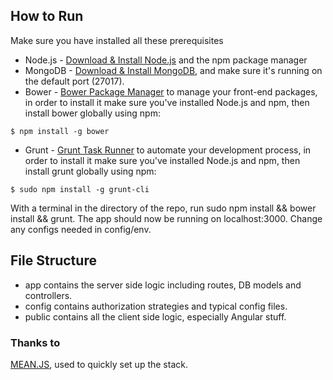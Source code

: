 ## How to Run

Make sure you have installed all these prerequisites
* Node.js - [Download & Install Node.js](http://www.nodejs.org/download/) and the npm package manager
* MongoDB - [Download & Install MongoDB](http://www.mongodb.org/downloads), and make sure it's running on the default port (27017).
* Bower -  [Bower Package Manager](http://bower.io/) to manage your front-end packages, in order to install it make sure you've installed Node.js and npm, then install bower globally using npm:

```
$ npm install -g bower
```

* Grunt - [Grunt Task Runner](http://gruntjs.com/) to automate your development process, in order to install it make sure you've installed Node.js and npm, then install grunt globally using npm:

```
$ sudo npm install -g grunt-cli
```

With a terminal in the directory of the repo, run sudo npm install && bower install && grunt. The app should now be running on localhost:3000. Change any configs needed in config/env.

## File Structure

* app contains the server side logic including routes, DB models and controllers.
* config contains authorization strategies and typical config files.
* public contains all the client side logic, especially Angular stuff.

### Thanks to

[MEAN.JS](http://meanjs.org), used to quickly set up the stack.
